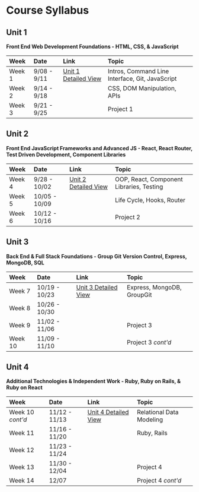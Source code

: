 # Course Syllabus

## Unit 1

**Front End Web Development Foundations - HTML, CSS, & JavaScript**

| Week   | Date        | Link                               | Topic                                           |
| :----- | :---------- | :--------------------------------- | :---------------------------------------------- |
| Week 1 | 9/08 - 9/11 | [Unit 1 Detailed View](/Unit-1.md) | Intros, Command Line Interface, Git, JavaScript |
| Week 2 | 9/14 - 9/18 |                                    | CSS, DOM Manipulation, APIs                     |
| Week 3 | 9/21 - 9/25 |                                    | Project 1                                       |

## Unit 2

**Front End JavaScript Frameworks and Advanced JS - React, React Router, Test Driven Development, Component Libraries**

| Week   | Date          | Link                      | Topic                                    |
| :----- | :------------ | :------------------------ | :--------------------------------------- |
| Week 4 | 9/28 - 10/02  | [Unit 2 Detailed View](#) | OOP, React, Component Libraries, Testing |
| Week 5 | 10/05 - 10/09 |                           | Life Cycle, Hooks, Router                |
| Week 6 | 10/12 - 10/16 |                           | Project 2                                |

## Unit 3

**Back End & Full Stack Foundations - Group Git Version Control, Express, MongoDB, SQL**

| Week    | Date          | Link                      | Topic                      |
| :------ | :------------ | :------------------------ | :------------------------- |
| Week 7  | 10/19 - 10/23 | [Unit 3 Detailed View](#) | Express, MongoDB, GroupGit |
| Week 8  | 10/26 - 10/30 |                           |                            |
| Week 9  | 11/02 - 11/06 |                           | Project 3                  |
| Week 10 | 11/09 - 11/10 |                           | Project 3 _cont'd_         |

## Unit 4

**Additional Technologies & Independent Work - Ruby, Ruby on Rails, & Ruby on React**

| Week             | Date          | Link                      | Topic                    |
| :--------------- | :------------ | :------------------------ | :----------------------- |
| Week 10 _cont'd_ | 11/12 - 11/13 | [Unit 4 Detailed View](#) | Relational Data Modeling |
| Week 11          | 11/16 - 11/20 |                           | Ruby, Rails              |
| Week 12          | 11/23 - 11/24 |                           |                          |
| Week 13          | 11/30 - 12/04 |                           | Project 4                |
| Week 14          | 12/07         |                           | Project 4 _cont'd_       |

